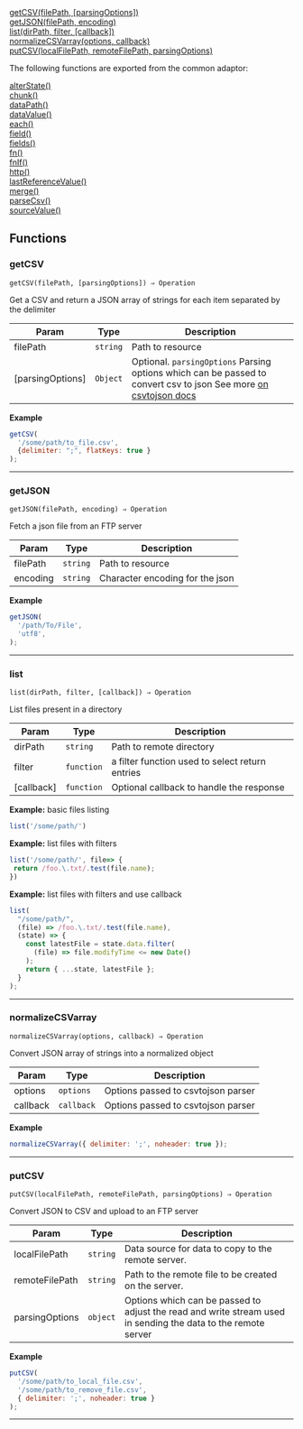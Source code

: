 <dl>
<dt>
    <a href="#getcsv">getCSV(filePath, [parsingOptions])</a></dt>
<dt>
    <a href="#getjson">getJSON(filePath, encoding)</a></dt>
<dt>
    <a href="#list">list(dirPath, filter, [callback])</a></dt>
<dt>
    <a href="#normalizecsvarray">normalizeCSVarray(options, callback)</a></dt>
<dt>
    <a href="#putcsv">putCSV(localFilePath, remoteFilePath, parsingOptions)</a></dt>
</dl>

The following functions are exported from the common adaptor:
<dl>
<dt>
    <a href="/adaptors/packages/common-docs#alterstate">alterState()</a>
</dt>
<dt>
    <a href="/adaptors/packages/common-docs#chunk">chunk()</a>
</dt>
<dt>
    <a href="/adaptors/packages/common-docs#datapath">dataPath()</a>
</dt>
<dt>
    <a href="/adaptors/packages/common-docs#datavalue">dataValue()</a>
</dt>
<dt>
    <a href="/adaptors/packages/common-docs#each">each()</a>
</dt>
<dt>
    <a href="/adaptors/packages/common-docs#field">field()</a>
</dt>
<dt>
    <a href="/adaptors/packages/common-docs#fields">fields()</a>
</dt>
<dt>
    <a href="/adaptors/packages/common-docs#fn">fn()</a>
</dt>
<dt>
    <a href="/adaptors/packages/common-docs#fnif">fnIf()</a>
</dt>
<dt>
    <a href="/adaptors/packages/common-docs#http">http()</a>
</dt>
<dt>
    <a href="/adaptors/packages/common-docs#lastreferencevalue">lastReferenceValue()</a>
</dt>
<dt>
    <a href="/adaptors/packages/common-docs#merge">merge()</a>
</dt>
<dt>
    <a href="/adaptors/packages/common-docs#parsecsv">parseCsv()</a>
</dt>
<dt>
    <a href="/adaptors/packages/common-docs#sourcevalue">sourceValue()</a>
</dt></dl>

## Functions
### getCSV

<p><code>getCSV(filePath, [parsingOptions]) ⇒ Operation</code></p>

Get a CSV and return a JSON array of strings for each item separated by the delimiter


| Param | Type | Description |
| --- | --- | --- |
| filePath | <code>string</code> | Path to resource |
| [parsingOptions] | <code>Object</code> | Optional. `parsingOptions` Parsing options which can be passed to convert csv to json See more [on csvtojson docs](https://github.com/Keyang/node-csvtojson#parameters) |

**Example**
```js
getCSV(
  '/some/path/to_file.csv',
  {delimiter: ";", flatKeys: true }
);
```

* * *

### getJSON

<p><code>getJSON(filePath, encoding) ⇒ Operation</code></p>

Fetch a json file from an FTP server


| Param | Type | Description |
| --- | --- | --- |
| filePath | <code>string</code> | Path to resource |
| encoding | <code>string</code> | Character encoding for the json |

**Example**
```js
getJSON(
  '/path/To/File',
  'utf8',
);
```

* * *

### list

<p><code>list(dirPath, filter, [callback]) ⇒ Operation</code></p>

List files present in a directory


| Param | Type | Description |
| --- | --- | --- |
| dirPath | <code>string</code> | Path to remote directory |
| filter | <code>function</code> | a filter function used to select return entries |
| [callback] | <code>function</code> | Optional callback to handle the response |

**Example:** basic files listing
```js
list('/some/path/')
```
**Example:** list files with filters
```js
list('/some/path/', file=> {
 return /foo.\.txt/.test(file.name);
})
```
**Example:** list files with filters and use callback
```js
list(
  "/some/path/",
  (file) => /foo.\.txt/.test(file.name),
  (state) => {
    const latestFile = state.data.filter(
      (file) => file.modifyTime <= new Date()
    );
    return { ...state, latestFile };
  }
);
```

* * *

### normalizeCSVarray

<p><code>normalizeCSVarray(options, callback) ⇒ Operation</code></p>

Convert JSON array of strings into a normalized object


| Param | Type | Description |
| --- | --- | --- |
| options | <code>options</code> | Options passed to csvtojson parser |
| callback | <code>callback</code> | Options passed to csvtojson parser |

**Example**
```js
normalizeCSVarray({ delimiter: ';', noheader: true });
```

* * *

### putCSV

<p><code>putCSV(localFilePath, remoteFilePath, parsingOptions) ⇒ Operation</code></p>

Convert JSON to CSV and upload to an FTP server


| Param | Type | Description |
| --- | --- | --- |
| localFilePath | <code>string</code> | Data source for data to copy to the remote server. |
| remoteFilePath | <code>string</code> | Path to the remote file to be created on the server. |
| parsingOptions | <code>object</code> | Options which can be passed to adjust the read and write stream used in sending the data to the remote server |

**Example**
```js
putCSV(
  '/some/path/to_local_file.csv',
  '/some/path/to_remove_file.csv',
  { delimiter: ';', noheader: true }
);
```

* * *

